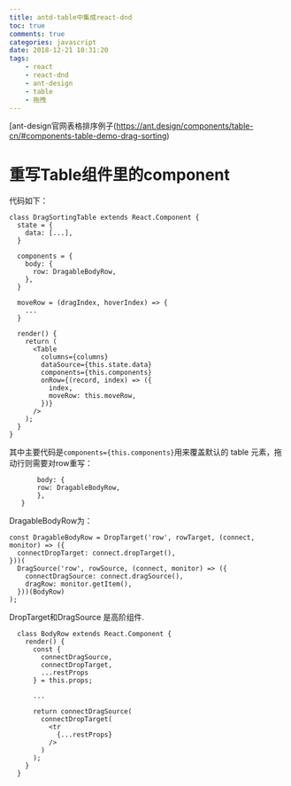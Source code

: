 ```yaml
---
title: antd-table中集成react-dnd
toc: true
comments: true
categories: javascript
date: 2018-12-21 10:31:20
tags:
    - react
    - react-dnd
    - ant-design
    - table
    - 拖拽
---
```


 [ant-design官网表格排序例子(https://ant.design/components/table-cn/#components-table-demo-drag-sorting)

# 重写Table组件里的component

代码如下：
```
class DragSortingTable extends React.Component {
  state = {
    data: [...],
  }

  components = {
    body: {
      row: DragableBodyRow,
    },
  }

  moveRow = (dragIndex, hoverIndex) => {
    ...
  }

  render() {
    return (
      <Table
        columns={columns}
        dataSource={this.state.data}
        components={this.components}
        onRow={(record, index) => ({
          index,
          moveRow: this.moveRow,
        })}
      />
    );
  }
}
```

其中主要代码是`components={this.components}`用来覆盖默认的 table 元素，拖动行则需要对row重写：
 ```components = {
        body: {
        row: DragableBodyRow,
        },
    }
  ```
DragableBodyRow为： 
```
const DragableBodyRow = DropTarget('row', rowTarget, (connect, monitor) => ({
  connectDropTarget: connect.dropTarget(),
}))(
  DragSource('row', rowSource, (connect, monitor) => ({
    connectDragSource: connect.dragSource(),
    dragRow: monitor.getItem(),
  }))(BodyRow)
);
```
DropTarget和DragSource 是高阶组件.
```
  class BodyRow extends React.Component {
    render() {
      const {
        connectDragSource,
        connectDropTarget,
        ...restProps
      } = this.props;

      ...

      return connectDragSource(
        connectDropTarget(
          <tr
            {...restProps}
          />
        )
      );
    }
  }
  ```